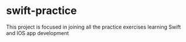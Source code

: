 # swift-practice
This project is focused in joining all the practice exercises learning Swift and IOS app development
